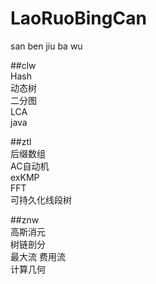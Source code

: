 # LaoRuoBingCan  
san ben jiu ba wu

##clw  
Hash  
动态树  
二分图  
LCA  
java  

##ztl  
后缀数组  
AC自动机  
exKMP  
FFT  
可持久化线段树  

##znw  
高斯消元  
树链剖分  
最大流 费用流  
计算几何  

